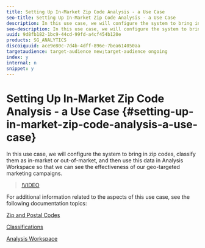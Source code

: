 ```yaml
---
title: Setting Up In-Market Zip Code Analysis - a Use Case
seo-title: Setting Up In-Market Zip Code Analysis - a Use Case
description: In this use case, we will configure the system to bring in zip codes, classify them as in-market or out-of-market, and then use this data in Analysis Workspace so that we can see the effectiveness of our geo-targeted marketing campaigns.
seo-description: In this use case, we will configure the system to bring in zip codes, classify them as in-market or out-of-market, and then use this data in Analysis Workspace so that we can see the effectiveness of our geo-targeted marketing campaigns.
uuid: 9d8fb182-1bc9-44cd-99fd-a4cf454b120e
products: SG_ANALYTICS
discoiquuid: ace9e80c-7d4b-4dff-896e-7bea614050aa
targetaudience: target-audience new;target-audience ongoing
index: y
internal: n
snippet: y
---
```


# Setting Up In-Market Zip Code Analysis - a Use Case {#setting-up-in-market-zip-code-analysis-a-use-case}

In this use case, we will configure the system to bring in zip codes, classify them as in-market or out-of-market, and then use this data in Analysis Workspace so that we can see the effectiveness of our geo-targeted marketing campaigns.

>[!VIDEO](https://video.tv.adobe.com/v/27052/?quality=12)

For additional information related to the aspects of this use case, see the following documentation topics:

[Zip and Postal Codes](https://marketing.adobe.com/resources/help/en_US/reference/reports_zip.html)

[Classifications](https://marketing.adobe.com/resources/help/en_US/reference/classifications.html)

[Analysis Workspace](https://marketing.adobe.com/resources/help/en_US/analytics/analysis-workspace/analysis-workspace-features.html)
